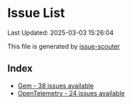 # Issue List

Last Updated: 2025-03-03 15:26:04

This file is generated by [issue-scouter](https://github.com/ymtdzzz/issue-scouter)

## Index

- [Gem - 38 issues available](./issues/Gem.md)
- [OpenTelemetry - 24 issues available](./issues/OpenTelemetry.md)
